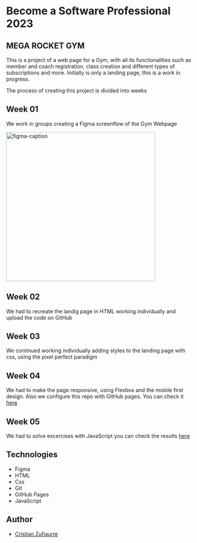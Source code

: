 # Become a Software Professional 2023
## MEGA ROCKET GYM
This is a project of a web page for a Gym, with all its functionalities such as member and coach registration, class creation and different types of subscriptions and more. Initially is only a landing page, this is a work in progress.

The process of creating this project is divided into weeks

## Week 01

We work in groups creating a Figma screenflow of the Gym Webpage


<img width="400" alt="figma-caption" src="https://user-images.githubusercontent.com/62515196/228382328-5a3430fd-73c8-4497-9686-76d2a2e8bbda.png">

## Week 02

We had to recreate the landig page in HTML working individually and upload the code on GitHub

## Week 03
We continued working individually adding styles to the landing page with css, using the pixel perfect paradigm

## Week 04

We had to make the page responsive, using Flexbox and the mobile first design. Also we configure this repo with GitHub pages. You can check it [here](https://bigzufi.github.io/BaSP-M2023/Week-04/index.html)

## Week 05

We had to solve excercises with JavaScript you can check the results [here](https://bigzufi.github.io/BaSP-M2023/Week-05/index.html)

## Technologies
- Figma
- HTML
- Css
- Git
- GitHub Pages
- JavaScript

## Author
- [Cristian Zufiaurre](https://github.com/Bigzufi)